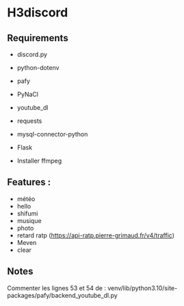 # H3discord

## Requirements
- discord.py
- python-dotenv
- pafy
- PyNaCl
- youtube_dl
- requests
- mysql-connector-python
- Flask



- Installer ffmpeg

## Features : 
- météo
- hello
- shifumi
- musique
- photo
- retard ratp (https://api-ratp.pierre-grimaud.fr/v4/traffic)
- Meven
- clear

## Notes

Commenter les lignes 53 et 54 de : venv/lib/python3.10/site-packages/pafy/backend_youtube_dl.py